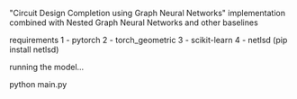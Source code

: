 "Circuit Design Completion using Graph Neural Networks" implementation combined with Nested Graph Neural Networks and other baselines


requirements
1 - pytorch
2 - torch_geometric
3 - scikit-learn
4 - netlsd (pip install netlsd)


running the model...

python main.py



